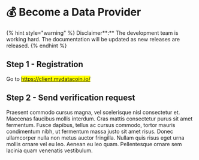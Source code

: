 # 💰 Become a Data Provider

{% hint style="warning" %}
Disclaimer**:** The development team is working hard. The documentation will be updated as new releases are released.
{% endhint %}

## Step 1 - Registration

Go to <mark style="color:blue;">https://client.mydatacoin.io/</mark>

## Step 2 - Send verification request

Praesent commodo cursus magna, vel scelerisque nisl consectetur et. Maecenas faucibus mollis interdum. Cras mattis consectetur purus sit amet fermentum. Fusce dapibus, tellus ac cursus commodo, tortor mauris condimentum nibh, ut fermentum massa justo sit amet risus. Donec ullamcorper nulla non metus auctor fringilla. Nullam quis risus eget urna mollis ornare vel eu leo. Aenean eu leo quam. Pellentesque ornare sem lacinia quam venenatis vestibulum.
